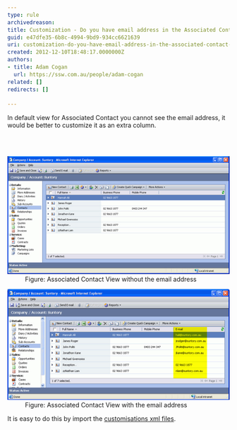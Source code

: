 ```yaml
---
type: rule
archivedreason: 
title: Customization - Do you have email address in the Associated Contact View?
guid: e47dfe35-6b8c-4994-9bd9-934cc6621639
uri: customization-do-you-have-email-address-in-the-associated-contact-view
created: 2012-12-10T18:48:17.0000000Z
authors:
- title: Adam Cogan
  url: https://ssw.com.au/people/adam-cogan
related: []
redirects: []

---
```



<p>
          In default view for Associated Contact you cannot see the email address, it would
          be better to customize it as an extra column.
        </p>
<br><excerpt class='endintro'></excerpt><br>
<dl class="badImage">
          <dt>
            <img src="ContactView_NoEmail.jpg" alt="Associated Contact View without the email address" />
          </dt>
          <dd>
            Figure: Associated Contact View without the email address</dd>
        </dl>
        <dl class="goodImage">
          <dt>
            <img src="ContactView_Email.jpg" alt="Associated Contact View with the email address" /></dt>
          <dd>
            Figure: Associated Contact View with the email address</dd>
        </dl>
        <p>
          It is easy to do this by import the <a href="http://www.ssw.com.au/ssw/Standards/BetterSoftwareSuggestions/CRM.aspx#Customizations">
            customisations xml files</a>.
        </p>


